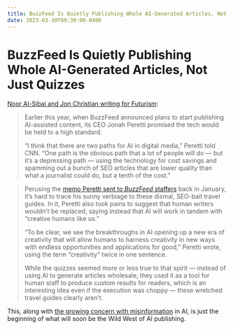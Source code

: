 ```yaml
---
title: BuzzFeed Is Quietly Publishing Whole AI-Generated Articles, Not Just Quizzes
date: 2023-03-30T09:39:00-0400
---
```


# BuzzFeed Is Quietly Publishing Whole AI-Generated Articles, Not Just Quizzes

[Noor Al-Sibai and Jon Christian writing for Futurism](https://futurism.com/buzzfeed-publishing-articles-by-ai):

> Earlier this year, when BuzzFeed announced plans to start publishing AI-assisted content, its CEO Jonah Peretti promised the tech would be held to a high standard.
> 
> “I think that there are two paths for AI in digital media,” Peretti told CNN. “One path is the obvious path that a lot of people will do — but it’s a depressing path — using the technology for cost savings and spamming out a bunch of SEO articles that are lower quality than what a journalist could do, but a tenth of the cost.”

> Perusing the [memo Peretti sent to _BuzzFeed_ staffers](https://www.theverge.com/2023/1/26/23572834/buzzfeed-using-ai-tools-personalize-generate-content-openai) back in January, it’s hard to trace his sunny verbiage to these dismal, SEO-bait travel guides. In it, Peretti also took pains to suggest that human writers wouldn’t be replaced, saying instead that AI will work in tandem with “creative humans like us.”
> 
> “To be clear, we see the breakthroughs in AI opening up a new era of creativity that will allow humans to harness creativity in new ways with endless opportunities and applications for good,” Peretti wrote, using the term “creativity” twice in one sentence.
> 
> While the quizzes seemed more or less true to that spirit — instead of using AI to generate articles wholesale, they used it as a tool for human staff to produce custom results for readers, which is an interesting idea even if the execution was choppy — these wretched travel guides clearly aren’t.

This, along with [the growing concern with misinformation](https://www.theverge.com/2023/3/22/23651564/google-microsoft-bard-bing-chatbots-misinformation) in AI, is just the beginning of what will soon be the Wild West of AI publishing.